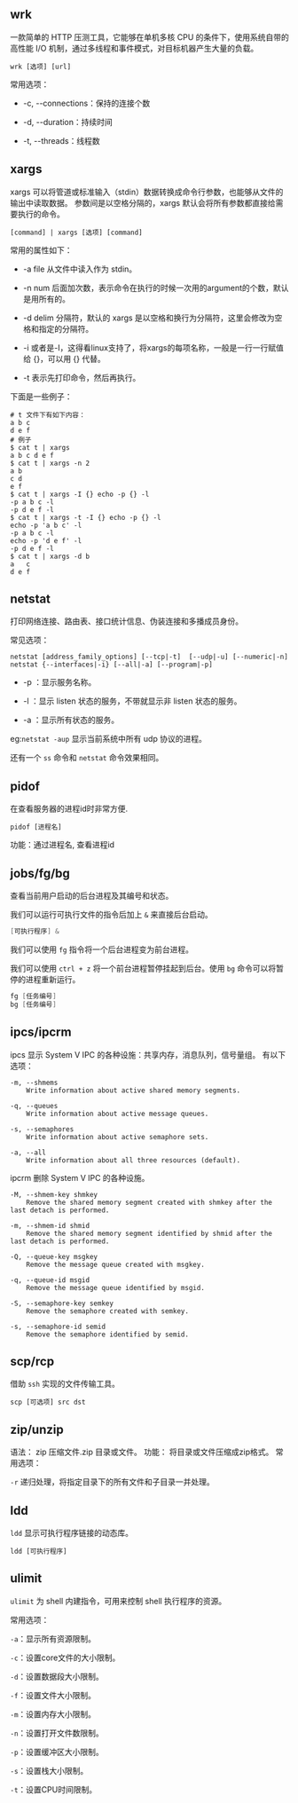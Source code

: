 
## **wrk**

一款简单的 HTTP 压测工具，它能够在单机多核 CPU 的条件下，使用系统自带的高性能 I/O 机制，通过多线程和事件模式，对目标机器产生大量的负载。

```shell
wrk [选项] [url]
```

常用选项：

- -c, --connections：保持的连接个数

- -d, --duration：持续时间

- -t, --threads：线程数


## **xargs**

xargs 可以将管道或标准输入（stdin）数据转换成命令行参数，也能够从文件的输出中读取数据。
参数间是以空格分隔的，xargs 默认会将所有参数都直接给需要执行的命令。

```shell
[command] | xargs [选项] [command]
```

常用的属性如下：

- -a file 从文件中读入作为 stdin。
  
- -n num 后面加次数，表示命令在执行的时候一次用的argument的个数，默认是用所有的。
  
- -d delim 分隔符，默认的 xargs 是以空格和换行为分隔符，这里会修改为空格和指定的分隔符。

- -i 或者是-I，这得看linux支持了，将xargs的每项名称，一般是一行一行赋值给 {}，可以用 {} 代替。

- -t 表示先打印命令，然后再执行。

下面是一些例子：

```shell
# t 文件下有如下内容：
a b c
d e f
# 例子
$ cat t | xargs
a b c d e f
$ cat t | xargs -n 2
a b
c d
e f
$ cat t | xargs -I {} echo -p {} -l
-p a b c -l
-p d e f -l
$ cat t | xargs -t -I {} echo -p {} -l
echo -p 'a b c' -l
-p a b c -l
echo -p 'd e f' -l
-p d e f -l
$ cat t | xargs -d b
a   c
d e f
```


## **netstat**

打印网络连接、路由表、接口统计信息、伪装连接和多播成员身份。

常见选项：

```shell
netstat [address_family_options] [--tcp|-t]  [--udp|-u] [--numeric|-n]
netstat {--interfaces|-i} [--all|-a] [--program|-p] 
```

- -p ：显示服务名称。

- -l ：显示 listen 状态的服务，不带就显示非 listen 状态的服务。 

- -a ：显示所有状态的服务。


eg:`netstat -aup` 显示当前系统中所有 udp 协议的进程。

还有一个 `ss` 命令和 `netstat` 命令效果相同。

## **pidof**

在查看服务器的进程id时非常方便.

```shell
pidof [进程名] 
```

功能：通过进程名, 查看进程id


## **jobs/fg/bg**

查看当前用户启动的后台进程及其编号和状态。

我们可以运行可执行文件的指令后加上 `&` 来直接后台启动。

```cpp
[可执行程序] &
```

我们可以使用 `fg` 指令将一个后台进程变为前台进程。

我们可以使用 `ctrl + z` 将一个前台进程暂停挂起到后台。使用 `bg` 命令可以将暂停的进程重新运行。

```cpp
fg [任务编号]
bg [任务编号]
```

## **ipcs/ipcrm**

ipcs 显示 System V IPC 的各种设施：共享内存，消息队列，信号量组。
有以下选项：
```shell
-m, --shmems
    Write information about active shared memory segments.

-q, --queues
    Write information about active message queues.

-s, --semaphores
    Write information about active semaphore sets.

-a, --all
    Write information about all three resources (default).
```

ipcrm 删除 System V IPC 的各种设施。

```shell
-M, --shmem-key shmkey
    Remove the shared memory segment created with shmkey after the last detach is performed.

-m, --shmem-id shmid
    Remove the shared memory segment identified by shmid after the last detach is performed.

-Q, --queue-key msgkey
    Remove the message queue created with msgkey.

-q, --queue-id msgid
    Remove the message queue identified by msgid.

-S, --semaphore-key semkey
    Remove the semaphore created with semkey.

-s, --semaphore-id semid
    Remove the semaphore identified by semid.
```

## **scp/rcp**

借助 `ssh` 实现的文件传输工具。

```shell
scp [可选项] src dst
```

## **zip/unzip**

语法： zip 压缩文件.zip 目录或文件。
功能： 将目录或文件压缩成zip格式。
常用选项：

`-r` 递归处理，将指定目录下的所有文件和子目录一并处理。

## **ldd**
 
`ldd` 显示可执行程序链接的动态库。

```shell
ldd [可执行程序]
```

## **ulimit**

`ulimit` 为 shell 内建指令，可用来控制 shell 执行程序的资源。

常用选项：

`-a`：显示所有资源限制。

`-c`：设置core文件的大小限制。

`-d`：设置数据段大小限制。

`-f`：设置文件大小限制。

`-m`：设置内存大小限制。

`-n`：设置打开文件数限制。

`-p`：设置缓冲区大小限制。

`-s`：设置栈大小限制。

`-t`：设置CPU时间限制。
